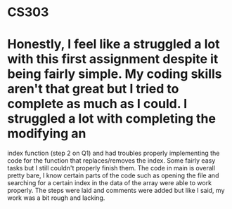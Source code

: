 # CS303
# Honestly, I feel like a struggled a lot with this first assignment despite it being fairly simple. My coding skills aren't that great but I tried to complete as much as I could. I struggled a lot with completing the modifying an 
index function (step 2 on Q1) and had troubles properly implementing the code for the function that replaces/removes the index. Some fairly easy tasks but I still couldn't properly finish them. The code in main is overall pretty bare,
I know certain parts of the code such as opening the file and searching for a certain index in the data of the array were able to work properly. The steps were laid and comments were added but like I said, my work was a bit rough
and lacking.
